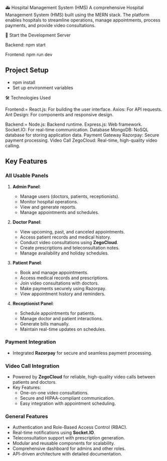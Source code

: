 🚑 Hospital Management System (HMS)
A comprehensive Hospital Management System (HMS) built using the MERN stack. The platform enables hospitals to streamline operations, manage appointments, process payments, and provide video consultations.

🚀 Start the Development Server

Backend:
npm start

Frontend:
npm run dev

## Project Setup

- npm install
- Set up environment variables                          

🛠 Technologies Used

Frontend:=
React.js: For building the user interface.
Axios: For API requests.
Ant Design: For components and responsive design.

Backend:=
Node.js: Backend runtime.
Express.js: Web framework.
Socket.IO: For real-time communication.
Database
MongoDB: NoSQL database for storing application data.
Payment Gateway
Razorpay: Secure payment processing.
Video Call
ZegoCloud: Real-time, high-quality video calling.


## Key Features

### All Usable Panels

1. **Admin Panel**:
   - Manage users (doctors, patients, receptionists).
   - Monitor hospital operations.
   - View and generate reports.
   - Manage appointments and schedules.

2. **Doctor Panel**:
   - View upcoming, past, and canceled appointments.
   - Access patient records and medical history.
   - Conduct video consultations using **ZegoCloud**.
   - Create prescriptions and teleconsultation notes.
   - Manage availability and holiday schedules.

3. **Patient Panel**:
   - Book and manage appointments.
   - Access medical records and prescriptions.
   - Join video consultations with doctors.
   - Make payments securely using Razorpay.
   - View appointment history and reminders.

4. **Receptionist Panel**:
   - Schedule appointments for patients.
   - Manage doctor and patient interactions.
   - Generate bills manually.
   - Maintain real-time updates on schedules.

### Payment Integration
- Integrated **Razorpay** for secure and seamless payment processing.

### Video Call Integration
- Powered by **ZegoCloud** for reliable, high-quality video calls between patients and doctors.  
- Key Features:
  - One-on-one video consultations.
  - Secure and HIPAA-compliant communication.
  - Easy integration with appointment scheduling.

### General Features
- Authentication and Role-Based Access Control (RBAC).
- Real-time notifications using **Socket.IO**.
- Teleconsultation support with prescription generation.
- Modular and reusable components for scalability.
- Comprehensive dashboard for admins and other roles.
- API-driven architecture with detailed documentation.

